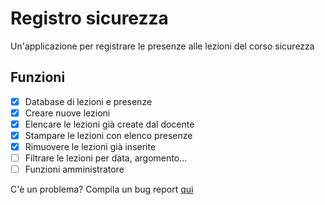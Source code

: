 # Registro sicurezza
Un'applicazione per registrare le presenze alle lezioni del corso sicurezza

## Funzioni
- [x] Database di lezioni e presenze
- [x] Creare nuove lezioni
- [x] Elencare le lezioni già create dal docente
- [x] Stampare le lezioni con elenco presenze
- [x] Rimuovere le lezioni già inserite
- [ ] Filtrare le lezioni per data, argomento...
- [ ] Funzioni amministratore

C'è un problema?
Compila un bug report [qui](https://github.com/fabrialberio/Registro-sicurezza/issues/new/choose)